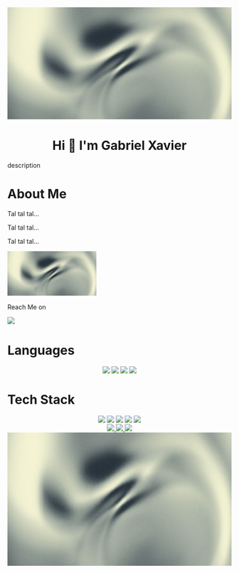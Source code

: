 <img src="https://github.com/gXavierSilva/gXavierSilva/blob/main/1a11201ccdc76f03d5e0ec2826a7bec9.jpg?raw=true">

<h1 align=center>Hi 👋 I'm Gabriel Xavier</h1>
<p>description</p>

<h1>About Me</h1>
<p>Tal tal tal...</p>
<p>Tal tal tal...</p>
<p>Tal tal tal...</p>
<img src="https://github.com/gXavierSilva/gXavierSilva/blob/main/1a11201ccdc76f03d5e0ec2826a7bec9.jpg?raw=true" height="100">

<p>Reach Me on</p>
<img src="https://img.shields.io/badge/Eclipse-2C2255?style=for-the-badge&logo=eclipse&logoColor=white">

<h1>Languages</h1>
<div align=center display=flex flex-direction=row>
  <img height=50 src="https://cdn.jsdelivr.net/gh/devicons/devicon@latest/icons/cplusplus/cplusplus-original.svg" />
  <img height=50 src="https://cdn.jsdelivr.net/gh/devicons/devicon@latest/icons/cplusplus/cplusplus-original.svg" />
  <img height=50 src="https://cdn.jsdelivr.net/gh/devicons/devicon@latest/icons/cplusplus/cplusplus-original.svg" />
  <img height=50 src="https://cdn.jsdelivr.net/gh/devicons/devicon@latest/icons/cplusplus/cplusplus-original.svg" />
</div>

<h1>Tech Stack</h1>
<div align=center display=flex flex-direction=row">
  <img src="https://img.shields.io/badge/Eclipse-2C2255?style=for-the-badge&logo=eclipse&logoColor=white">
  <img src="https://img.shields.io/badge/Eclipse-2C2255?style=for-the-badge&logo=eclipse&logoColor=white">
  <img src="https://img.shields.io/badge/Eclipse-2C2255?style=for-the-badge&logo=eclipse&logoColor=white">
  <img src="https://img.shields.io/badge/Eclipse-2C2255?style=for-the-badge&logo=eclipse&logoColor=white">
  <img src="https://img.shields.io/badge/Eclipse-2C2255?style=for-the-badge&logo=eclipse&logoColor=white">
</div>

<div align=center display=flex flex-direction=column>
  <a href="https://github.com/gXavierSilva/github-readme-stats">
    <img height=50 src="https://github-readme-stats.vercel.app/api?username=gXavierSilva&show_icons=true&theme=tokyonight&locale=pt-br" />
  </a>
  
  <a href="https://github.com/gXavierSilva/github-readme-stats">
    <img height=50 src="https://github-readme-stats.vercel.app/api/pin/?username=gXavierSilva&repo=PyGameStudyProject&show_owner=true" />
  </a>
  
  <a href="https://github.com/gXavierSilva/PyGameStudyProject">
    <img height="50" src="https://github-readme-stats.vercel.app/api/top-langs/?username=gXavierSilva&layout=compact&langs_count=8&card_width=320" />
  </a>
</div>

<div align=center>
  <img height=300 src="https://github.com/gXavierSilva/gXavierSilva/blob/main/1a11201ccdc76f03d5e0ec2826a7bec9.jpg?raw=true">
</div>

<!--
<a href="https://github.com/gXavierSilva/PyGameStudyProject">
  <img align="center" src="https://github-readme-stats.vercel.app/api/top-langs/?username=gXavierSilva&repo=PyGameStudyProject" />
</a>
--!.

<!-- <a href="https://github.com/anuraghazra/github-readme-stats">
  <img height=200 align="center" src="https://github-readme-stats.vercel.app/api?username=anuraghazra" />
</a>
<a href="https://github.com/anuraghazra/github-readme-stats">
  <img align="center" src="https://github-readme-stats.vercel.app/api/pin/?username=anuraghazra&repo=github-readme-stats" />
</a>
<a href="https://github.com/anuraghazra/convoychat">
  <img height=200 align="center" src="https://github-readme-stats.vercel.app/api/top-langs?username=anuraghazra&layout=compact&langs_count=8&card_width=320" />
</a>
<a href="https://github.com/anuraghazra/convoychat">
  <img align="center" src="https://github-readme-stats.vercel.app/api/pin/?username=anuraghazra&repo=convoychat" />
</a> --!>

<!-- 

![gXavierSilva's GitHub stats](https://github-readme-stats.vercel.app/api?username=gXavierSilva&show_icons=true&theme=tokyonight&locale=pt-br)

[![Readme Card](https://github-readme-stats.vercel.app/api/pin/?username=gXavierSilva&repo=PyGameStudyProject&show_owner=true)](https://github.com/gXavierSilva/github-readme-stats)

![Top Langs](https://github-readme-stats.vercel.app/api/top-langs/?username=gXavierSilva&layout=compact)

dark, radical, merko, gruvbox, tokyonight, onedark, cobalt, synthwave, highcontrast, dracula

show=reviews,discussions_started,discussions_answered,prs_merged,prs_merged_percentage

![Top Langs](https://github-readme-stats.vercel.app/api/top-langs/?username=anuraghazra&hide_progress=true)

[![Top Langs](https://github-readme-stats.vercel.app/api/top-langs/?username=gXavierSilva)](https://github.com/gXavierSilva/github-readme-stats)

[![Gist Card](https://github-readme-stats.vercel.app/api/gist?id=bbfce31e0217a3689c8d961a356cb10d)](https://gist.github.com/Yizack/bbfce31e0217a3689c8d961a356cb10d/)

[![gXavierSilva's GitHub stats](https://github-readme-stats.vercel.app/api?username=gXavierSilva)](https://github.com/gXavierSilva/github-readme-stats)

**gXavierSilva/gXavierSilva** is a ✨ _special_ ✨ repository because its `README.md` (this file) appears on your GitHub profile.

- 🔭 I’m currently working on ...
- 🌱 I’m currently learning ...
- 👯 I’m looking to collaborate on ...
- 🤔 I’m looking for help with ...
- 💬 Ask me about ...
- 📫 How to reach me: ...
- 😄 Pronouns: ...
- ⚡ Fun fact: ...

[![Harlok's WakaTime stats](https://github-readme-stats.vercel.app/api/wakatime?username=xaviser)](https://github.com/gXavierSilva/github-readme-stats)

 --!>
